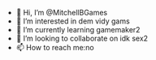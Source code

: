- 👋 Hi, I’m @MitchellBGames
- 👀 I’m interested in dem vidy gams
- 🌱 I’m currently learning gamemaker2
- 💞️ I’m looking to collaborate on idk sex2
- 📫 How to reach me:no

<!---
MitchellBGames/MitchellBGames is a ✨ special ✨ repository because its `README.md` (this file) appears on your GitHub profile.
You can click the Preview link to take a look at your changes.
--->
